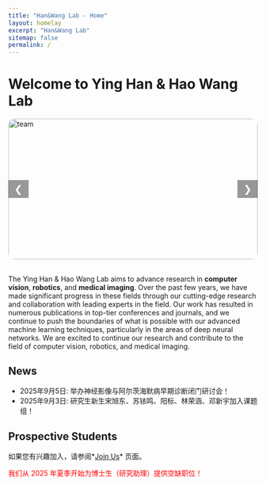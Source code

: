 ```yaml
---
title: "Han&Wang Lab - Home"
layout: homelay
excerpt: "Han&Wang Lab"
sitemap: false
permalink: /
---
```


# Welcome to Ying Han & Hao Wang Lab

<!-- 统一 16:9 轮播 -->
<style>

/* === 画框：16:9 + 圆角 === */
.carousel-dual{
  position:relative;
  max-width:100%;
  margin:auto;
  overflow:hidden;   /* 必须，让圆角把图片裁掉 */
  aspect-ratio:16 / 9;
  border-radius:12px; /* 圆角大小随意调 */
}
/* IE / 旧浏览器 fallback（如需要） */
@supports not (aspect-ratio:16/9){
  .carousel-dual{height:0; padding-bottom:56.25%;}
}

/* === 图片：铺满 + 居中裁剪 + 无边框 === */
.carousel-dual img{
  position:absolute;
  top:0; left:0;
  width:100%; height:100%;
  object-fit:cover;
  display:none;
  border:none;
  border-radius:12px; /* 与容器保持一致 */
}
.carousel-dual img.active{display:block;}

/* === 按钮 === */
.carousel-dual button{
  position:absolute;
  top:50%; transform:translateY(-50%);
  background:rgba(0,0,0,.4); color:#fff;
  border:none; padding:6px 12px; font-size:20px;
  cursor:pointer; user-select:none;
}
.carousel-dual .prev{left:0;}
.carousel-dual .next{right:0;}
</style>

<!-- === 图片容器 === -->
<div class="carousel-dual">
  <img src="{{ site.url }}{{ site.baseurl }}/images/teampic/teamall.jpg" class="active" alt="team">
  <img src="{{ site.url }}{{ site.baseurl }}/images/teampic/team2.jpg" alt="lab">

  <button class="prev" onclick="changeD(-1)">&#10094;</button>
  <button class="next" onclick="changeD(1)">&#10095;</button>
</div>

<!-- === 轮播逻辑 === -->
<script>
(function(){
  const imgs = document.querySelectorAll('.carousel-dual img');
  let idx = 0;

  window.changeD = function(d){
    imgs[idx].classList.remove('active');
    idx = (idx + d + imgs.length) % imgs.length;
    imgs[idx].classList.add('active');
  };

  /* 自动播放 */
  setInterval(function(){ changeD(1); }, 4000);
})();
</script>

<!-- ![]({{ site.url }}{{ site.baseurl }}/images/teamall.jpg){: style="width: 150px; float: left;margin-right: 20px; border: 10px"} -->
<!-- ![]({{ site.url }}{{ site.baseurl }}/images/teampic/teamall.jpg){: style="width: 100%; border: 10px"} -->
<br>


The Ying Han & Hao Wang Lab aims to advance research in **computer vision**, **robotics**, and **medical imaging**. Over the past few years, we have made significant progress in these fields through our cutting-edge research and collaboration with leading experts in the field. Our work has resulted in numerous publications in top-tier conferences and journals, and we continue to push the boundaries of what is possible with our advanced machine learning techniques, particularly in the areas of deep neural networks. We are excited to continue our research and contribute to the field of computer vision, robotics, and medical imaging.
<br>

## News

* 2025年9月5日: 举办神经影像与阿尔茨海默病早期诊断闭门研讨会！
* 2025年9月3日: 研究生新生宋旭东、苏铱鸣、阳标、林荣涵、邓新宇加入课题组！
<!-- * Jul 02, 2021: [College of Engineering Offers Applied Machine Learning Intensive for Summer](https://news.uark.edu/articles/57146/college-of-engineering-offers-applied-machine-learning-intensive-for-summer) -->

## Prospective Students

如果您有兴趣加入，请参阅*[Join Us](recruitment)* 页面。

<p style="color:red;">我们从 2025 年夏季开始为博士生（研究助理）提供空缺职位！</p>
